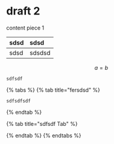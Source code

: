 # draft 2

content piece 1

| sdsd | sdsd |
| :--- | :--- |
| sdsd | sdsdsd |

$$
a = b
$$

```text
sdfsdf
```

{% tabs %}
{% tab title="fersdsd" %}
```text
sdfsdfsdf
```
{% endtab %}

{% tab title="sdfsdf Tab" %}

{% endtab %}
{% endtabs %}

